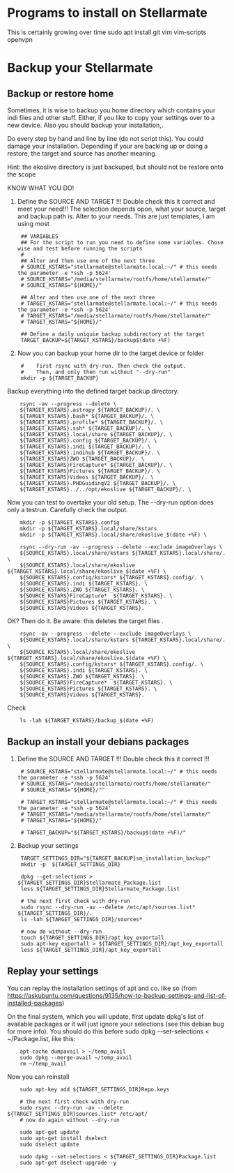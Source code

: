 # Programs to install on Stellarmate
This is certainly growing over time
        sudo apt install git vim vim-scripts openvpn

# Backup your Stellarmate

## Backup or restore home

Sometimes, it is wise to backup you home directory which contains your indi files and other stuff. Either, if you like to copy your settings over to a new device.
Also you should backup your installation,.

Do every step by hand and line by line (do not script this). You could damage your installation. Depending if your are backing up or doing a restore, the target and source has another meaning. 

Hint: the ekoslive directory is just backuped, but should not be restore onto the scope

KNOW WHAT YOU DO!

1. Define the SOURCE AND TARGET
!!! Double check this it correct and meet your need!!!
The selection depends opon, what your source, target and backup path is. Alter to your needs. This are just templates, I am using most
    
        ## VARIABLES
        ## For the script to run you need to define some variables. Chose wise and test before running the scripts 
        #
        ## Alter and then use one of the next three
        # SOURCE_KSTARS="stellarmate@stellarmate.local:~/" # this needs the parameter -e *ssh -p 5624' 
        # SOURCE_KSTARS="/media/stellarmate/rootfs/home/stellarmate/"
        # SOURCE_KSTARS="${HOME}/"
        
        ## Alter and then use one of the next three
        # TARGET_KSTARS="stellarmate@stellarmate.local:~/" # this needs the parameter -e *ssh -p 5624' 
        # TARGET_KSTARS="/media/stellarmate/rootfs/home/stellarmate/"
        # TARGET_KSTARS="${HOME}/"

        ## Define a daily uniquie backup subdirectory at the target
        TARGET_BACKUP=${TARGET_KSTARS}/backup$(date +%F)

    
3. Now you can backup your home dir to the target device or folder
   
        #    First rsync with dry-run. Then check the output. 
        #    Then, and only then run without "--dry-run"
        mkdir -p ${TARGET_BACKUP}

Backup everything into the defined target backup directory.

        rsync -av --progress --delete \
        ${TARGET_KSTARS}.astropy ${TARGET_BACKUP}/. \
        ${TARGET_KSTARS}.bash* ${TARGET_BACKUP}/. \
        ${TARGET_KSTARS}.profile* ${TARGET_BACKUP}/. \
        ${TARGET_KSTARS}.ssh* ${TARGET_BACKUP}/. \
        ${TARGET_KSTARS}.local/share ${TARGET_BACKUP}/. \
        ${TARGET_KSTARS}.config ${TARGET_BACKUP}/. \
        ${TARGET_KSTARS}.indi ${TARGET_BACKUP}/. \
        ${TARGET_KSTARS}.indihub ${TARGET_BACKUP}/. \
        ${TARGET_KSTARS}ZWO ${TARGET_BACKUP}/. \
        ${TARGET_KSTARS}FireCapture* ${TARGET_BACKUP}/. \
        ${TARGET_KSTARS}Pictures ${TARGET_BACKUP}/. \
        ${TARGET_KSTARS}Videos ${TARGET_BACKUP}/. \
        ${TARGET_KSTARS}.PHDGuidingV2 ${TARGET_BACKUP}/. \
        ${TARGET_KSTARS}../../opt/ekoslive ${TARGET_BACKUP}/. \
        
        
Now you can test to overtake your old setup. The --dry-run option does only a testrun. Carefully check the output. 

        mkdir -p ${TARGET_KSTARS}.config
        mkdir -p ${TARGET_KSTARS}.local/share/kstars
        mkdir -p ${TARGET_KSTARS}.local/share/ekoslive_$(date +%F) \

        rsync --dry-run -av --progress --delete --exclude imageOverlays \
        ${SOURCE_KSTARS}.local/share/kstars ${TARGET_KSTARS}.local/share/. \
        ${SOURCE_KSTARS}.local/share/ekoslive ${TARGET_KSTARS}.local/share/ekoslive_$(date +%F) \
        ${SOURCE_KSTARS}.config/kstars* ${TARGET_KSTARS}.config/. \
        ${SOURCE_KSTARS}.indi ${TARGET_KSTARS}. \
        ${SOURCE_KSTARS}.ZWO ${TARGET_KSTARS}. \
        ${SOURCE_KSTARS}FireCapture*  ${TARGET_KSTARS}. \
        ${SOURCE_KSTARS}Pictures ${TARGET_KSTARS}. \
        ${SOURCE_KSTARS}Videos ${TARGET_KSTARS}. 


OK? Then do it. Be aware: this deletes the target files .

        rsync -av --progress --delete --exclude imageOverlays \
        ${SOURCE_KSTARS}.local/share/kstars ${TARGET_KSTARS}.local/share/. \
        ${SOURCE_KSTARS}.local/share/ekoslive ${TARGET_KSTARS}.local/share/ekoslive.$(date +%F) \
        ${SOURCE_KSTARS}.config/kstars* ${TARGET_KSTARS}.config/. \
        ${SOURCE_KSTARS}.indi ${TARGET_KSTARS}. \
        ${SOURCE_KSTARS}.ZWO ${TARGET_KSTARS}. \
        ${SOURCE_KSTARS}FireCapture*  ${TARGET_KSTARS}. \
        ${SOURCE_KSTARS}Pictures ${TARGET_KSTARS}. \
        ${SOURCE_KSTARS}Videos ${TARGET_KSTARS}. 


Check

        ls -lah ${TARGET_KSTARS}/backup_$(date +%F)

## Backup an install your debians packages 

1. Define the SOURCE AND TARGET
!!! Double check this it correct !!!
    
        # SOURCE_KSTARS="stellarmate@stellarmate.local:~/" # this needs the parameter -e *ssh -p 5624' 
        # SOURCE_KSTARS="/media/stellarmate/rootfs/home/stellarmate/"
        # SOURCE_KSTARS="${HOME}/""
        
        # TARGET_KSTARS="stellarmate@stellarmate.local:~/" # this needs the parameter -e *ssh -p 5624' 
        # TARGET_KSTARS="/media/stellarmate/rootfs/home/stellarmate/"
        # TARGET_KSTARS="${HOME}/"

        # TARGET_BACKUP="${TARGET_KSTARS}/backup$(date +%F)/"
       
3. Backup your settings

        TARGET_SETTINGS_DIR="${TARGET_BACKUP}sm_installation_backup/"
        mkdir -p  ${TARGET_SETTINGS_DIR}
    
        dpkg --get-selections > ${TARGET_SETTINGS_DIR}Stellarmate_Package.list
        less ${TARGET_SETTINGS_DIR}Stellarmate_Package.list 

        # the next first check with dry-run
        sudo rsync --dry-run -av --delete /etc/apt/sources.list* ${TARGET_SETTINGS_DIR}/.
        ls -lah ${TARGET_SETTINGS_DIR}/sources*

        # now do without --dry-run
        touch ${TARGET_SETTINGS_DIR}/apt_key_exportall
        sudo apt-key exportall > ${TARGET_SETTINGS_DIR}/apt_key_exportall
        less ${TARGET_SETTINGS_DIR}/apt_key_exportall


## Replay your settings
You can replay the installation settings of apt and co. like so (from https://askubuntu.com/questions/9135/how-to-backup-settings-and-list-of-installed-packages)

On the final system, which you will update, first update dpkg's list of available packages or it will just ignore your selections (see this debian bug for more info). You should do this before sudo dpkg --set-selections < ~/Package.list, like this:

        apt-cache dumpavail > ~/temp_avail
        sudo dpkg --merge-avail ~/temp_avail
        rm ~/temp_avail

Now you can reinstall

        sudo apt-key add ${TARGET_SETTINGS_DIR}Repo.keys
        
        # the next first check with dry-run
        sudo rsync --dry-run -av --delete ${TARGET_SETTINGS_DIR}sources.list* /etc/apt/
        # now do again without --dry-run
        
        sudo apt-get update
        sudo apt-get install dselect
        sudo dselect update
        
        sudo dpkg --set-selections < ${TARGET_SETTINGS_DIR}Package.list
        sudo apt-get dselect-upgrade -y





    

